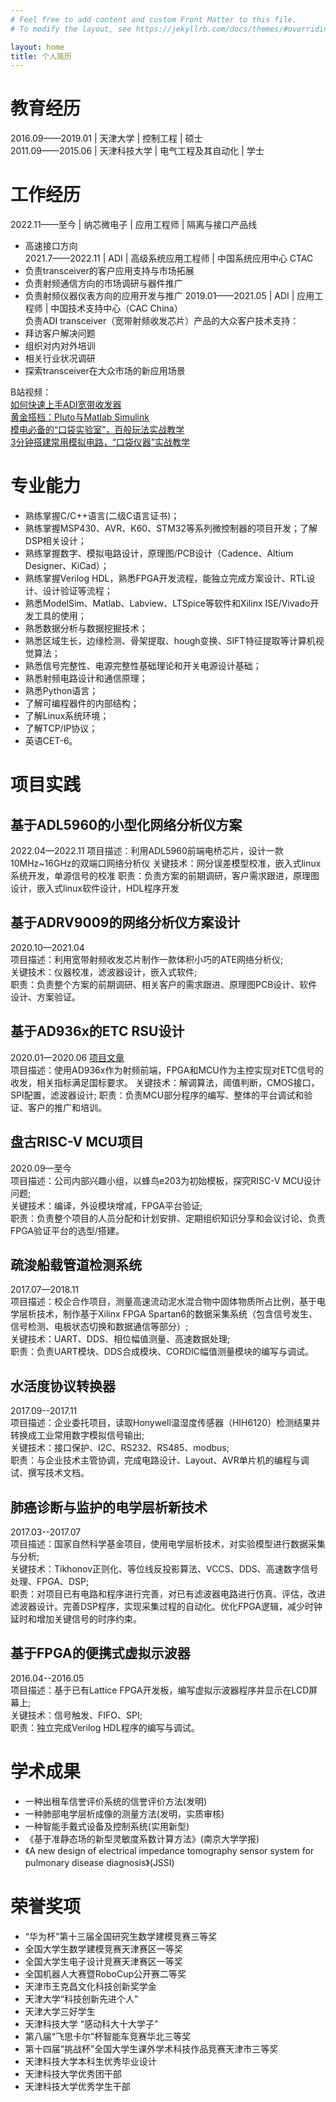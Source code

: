 ```yaml
---
# Feel free to add content and custom Front Matter to this file.
# To modify the layout, see https://jekyllrb.com/docs/themes/#overriding-theme-defaults

layout: home
title: 个人简历
---
```

# 教育经历  
2016.09——2019.01 | 天津大学 | 控制工程 | 硕士  
2011.09——2015.06 | 天津科技大学 | 电气工程及其自动化 | 学士  
# 工作经历 
2022.11——至今 | 纳芯微电子 | 应用工程师 | 隔离与接口产品线  
* 高速接口方向  
2021.7——2022.11 | ADI | 高级系统应用工程师 | 中国系统应用中心 CTAC  
* 负责transceiver的客户应用支持与市场拓展
* 负责射频通信方向的市场调研与器件推广
* 负责射频仪器仪表方向的应用开发与推广
2019.01——2021.05 | ADI | 应用工程师 | 中国技术支持中心（CAC China）  
负责ADI transceiver（宽带射频收发芯片）产品的大众客户技术支持：
* 拜访客户解决问题  		
* 组织对内对外培训  
* 相关行业状况调研		
* 探索transceiver在大众市场的新应用场景  

B站视频：  
[如何快速上手ADI宽带收发器](https://www.bilibili.com/video/BV1G7411M7VU)  
[黄金搭档：Pluto与Matlab Simulink](https://www.bilibili.com/video/BV1uT4y177wy)  
[模电必备的“口袋实验室”，百般玩法实战教学](https://www.bilibili.com/video/BV1z741177JP)  
[3分钟搭建常用模拟电路，“口袋仪器”实战教学](https://www.bilibili.com/video/BV157411j7hg)
# 专业能力  
* 熟练掌握C/C++语言(二级C语言证书)；
* 熟练掌握MSP430、AVR、K60、STM32等系列微控制器的项目开发；了解DSP相关设计；
* 熟练掌握数字、模拟电路设计，原理图/PCB设计（Cadence、Altium Designer、KiCad）；
* 熟练掌握Verilog HDL，熟悉FPGA开发流程，能独立完成方案设计、RTL设计、设计验证等流程；
* 熟悉ModelSim、Matlab、Labview、LTSpice等软件和Xilinx ISE/Vivado开发工具的使用；
* 熟悉数据分析与数据挖掘技术；
* 熟悉区域生长，边缘检测、骨架提取、hough变换、SIFT特征提取等计算机视觉算法；
* 熟悉信号完整性、电源完整性基础理论和开关电源设计基础；
* 熟悉射频电路设计和通信原理；
* 熟悉Python语言；
* 了解可编程器件的内部结构；
* 了解Linux系统环境；
* 了解TCP/IP协议；  
* 英语CET-6。

# 项目实践  
## 基于ADL5960的小型化网络分析仪方案
2022.04—2022.11
项目描述：利用ADL5960前端电桥芯片，设计一款10MHz~16GHz的双端口网络分析仪
关键技术：网分误差模型校准，嵌入式linux系统开发，单源信号的校准
职责：负责方案的前期调研，客户需求跟进，原理图设计，嵌入式linux软件设计，HDL程序开发
## 基于ADRV9009的网络分析仪方案设计
2020.10—2021.04  
项目描述：利用宽带射频收发芯片制作一款体积小巧的ATE网络分析仪;  
关键技术：仪器校准，滤波器设计，嵌入式软件;  
职责：负责整个方案的前期调研、相关客户的需求跟进、原理图PCB设计、软件设计、方案验证。  
## 基于AD936x的ETC RSU设计
2020.01—2020.06  [项目文章](https://www.analog.com/en/technical-articles/develop-electronic-toll-collection-roadside-unit-module.html)  
项目描述：使用AD936x作为射频前端，FPGA和MCU作为主控实现对ETC信号的收发，相关指标满足国标要求。 
关键技术：解调算法，阈值判断，CMOS接口，SPI配置，滤波器设计; 
职责：负责MCU部分程序的编写、整体的平台调试和验证、客户的推广和培训。 

## 盘古RISC-V MCU项目
2020.09—至今  
项目描述：公司内部兴趣小组，以蜂鸟e203为初始模板，探究RISC-V MCU设计问题;  
关键技术：编译，外设模块增减，FPGA平台验证;  
职责：负责整个项目的人员分配和计划安排、定期组织知识分享和会议讨论、负责FPGA验证平台的选型/搭建。  
## 疏浚船载管道检测系统				 
2017.07—2018.11  
项目描述：校企合作项目，测量高速流动泥水混合物中固体物质所占比例，基于电学层析技术，制作基于Xilinx FPGA Spartan6的数据采集系统（包含信号发生、信号检测、电极状态切换和数据通信等部分）;  
关键技术：UART、DDS、相位幅值测量、高速数据处理;  
职责：负责UART模块、DDS合成模块、CORDIC幅值测量模块的编写与调试。  
## 水活度协议转换器
2017.09--2017.11  
项目描述：企业委托项目，读取Honywell温湿度传感器（HIH6120）检测结果并转换成工业常用数字模拟信号输出;  
关键技术：接口保护、I2C、RS232、RS485、modbus;  
职责：与企业技术主管协调，完成电路设计、Layout、AVR单片机的编程与调试、撰写技术文档。  
## 肺癌诊断与监护的电学层析新技术
2017.03--2017.07  
项目描述：国家自然科学基金项目，使用电学层析技术，对实验模型进行数据采集与分析;  
关键技术：Tikhonov正则化、等位线反投影算法、VCCS、DDS、高速数字信号处理、FPGA、DSP;  
职责：对项目已有电路和程序进行完善，对已有滤波器电路进行仿真、评估，改进滤波器设计。完善DSP程序，实现采集过程的自动化。优化FPGA逻辑，减少时钟延时和增加关键信号的时序约束。  
## 基于FPGA的便携式虚拟示波器
2016.04--2016.05  
项目描述：基于已有Lattice FPGA开发板，编写虚拟示波器程序并显示在LCD屏幕上;  
关键技术：信号触发、FIFO、SPI;  
职责：独立完成Verilog HDL程序的编写与调试。   

# 学术成果
* 一种出租车信誉评价系统的信誉评价方法(发明)   	
* 一种肺部电学层析成像的测量方法(发明，实质审核)        
* 一种智能手戴式设备及控制系统(实用新型) 
* 《基于准静态场的新型灵敏度系数计算方法》(南京大学学报)
* 《A new design of electrical impedance tomography sensor system for pulmonary disease diagnosis》(JSSI)  

# 荣誉奖项
* “华为杯”第十三届全国研究生数学建模竞赛三等奖
* 全国大学生数学建模竞赛天津赛区一等奖 
* 全国大学生电子设计竞赛天津赛区一等奖
* 全国机器人大赛暨RoboCup公开赛二等奖
* 天津市王克昌文化科技创新奖学金
* 天津大学“科技创新先进个人”
* 天津大学三好学生
* 天津科技大学 “感动科大十大学子” 
* 第八届“飞思卡尔”杯智能车竞赛华北三等奖
* 第十四届“挑战杯”全国大学生课外学术科技作品竞赛天津市三等奖
* 天津科技大学本科生优秀毕业设计
* 天津科技大学优秀团干部
* 天津科技大学优秀学生干部
